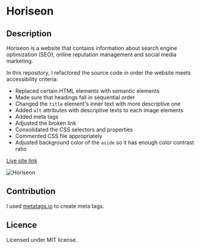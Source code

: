 # Horiseon

## Description

Horiseon is a website that contains information about search engine optimization (SEO), online reputation management and social media marketing.

In this repository, I refactored the source code in order the website meets accessibility criteria:

- Replaced certain HTML elements with semantic elements
- Made sure that headings fall in sequential order
- Changed the `title` element's inner text with more descriptive one
- Added `alt` attributes with descriptive texts to each image elements
- Added meta tags
- Adjusted the broken link
- Consolidated the CSS selectors and properties
- Commented CSS file appropriately
- Adjusted background color of the `aside` so it has enough color contrast ratio

[Live site link](https://fuadeyuboglu.github.io/Horiseon/)

![Horiseon](assets/images/screenshot.png)

## Contribution

I used [metatags.io](https://metatags.io/) to create meta tags.

## Licence

Licensed under MIT license.
